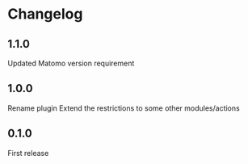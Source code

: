 # Changelog

## 1.1.0

Updated Matomo version requirement

## 1.0.0

Rename plugin
Extend the restrictions to some other modules/actions

## 0.1.0

First release

